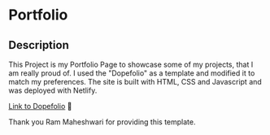 # Portfolio

## Description

This Project is my Portfolio Page to showcase some of my projects, that I am really proud of. I used the "Dopefolio" as a template and modified it to match my preferences. The site is built with HTML, CSS and Javascript and was deployed with Netlify.


 [Link to Dopefolio](https://github.com/rammcodes/Dopefolio) 🔗

Thank you Ram Maheshwari for providing this template.
